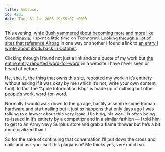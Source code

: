 ```yaml
---
title: Ambrose.
id: 4201
date: Tue, 31 Jan 2006 19:55:07 +0000
---
```


This evening, [while Bush yammered about becoming more and more like Scandinavia](http://www.washingtonpost.com/wp-dyn/content/article/2006/01/31/AR2006013101361.html), I spent a little time on Technorati. [Looking through a list of sites that reference Airbag](http://www.technorati.com/search/www.airbagindustries.com) in one way or another I found a link to [an entry I wrote about iPods back in October](https://www.airbagindustries.com/archives/008281.php).  

Clicking through I found not just a link and/or a quote of my work but [the entire entry reposted word-for-word](http://apple.lans-inc.com/?p=36) on a website I have never seen or heard of before.  

He, she, it, the thing that owns this site, reposted my work in it’s entirety without asking if it was okay by me (which it’s not, write your own content fool). In fact the “Apple Information Blog” is made up of nothing but other people’s work, word-for-word.  

Normally I would walk down to the garage, hastily assemble some Roman hardware and start nailing but it just so happens that only days ago I was talking to a lawyer about this very issue. His blog, his work, is often being re-issued in it’s entirety by a competitor and in a similar fashion — I told him to get to an Army Navy Surplus store and grab a flame thrower but he’s a bit more civilized than I.  

So for the sake of continuing that conversation I’ll put down the cross and nails and ask you, isn’t this plagiarism? Me thinks yes, very much so.





